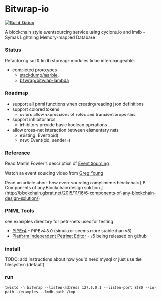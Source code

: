 # Bitwrap-io

[![Build Status](https://travis-ci.org/bitwrap/bitwrap-io.svg?branch=master)](https://travis-ci.org/bitwrap/bitwrap-io)

A blockchain style eventsourcing service using cyclone.io and lmdb - Symas Lightning Memory-mapped Database

### Status

Refactoring sql & lmdb storeage modules to be interchangeable.

* completed prototypes
   * [stackdump/marble](https://github.com/stackdump/marble).
   * [bitwrap/bitwrap-lambda](https://github.com/bitwrap/bitwrap-lambda).


### Roadmap

* support all pnml functions when creating/reading json definitions
* support colored tokens
  * colors allow expressions of roles and transient properties
* support inhibitor arcs
  * inhibitors provide basic boolean operations 
* allow cross-net interaction between elementary nets
  * existing: Event(oid)
  * new: Event(oid, sender=<oid>)

### Reference

Read Martin Fowler's description of [Event Sourcing](http://martinfowler.com/eaaDev/EventSourcing.html)

Watch an event sourcing video from [Greg Young](https://www.youtube.com/watch?v=8JKjvY4etTY)

Read an article about how event sourcing compliments blockchain [ 6 Components of any Blockchain design solution ] (http://blockchain.glorat.net/2015/11/16/6-components-of-any-blockchain-design-solution/)

### PNML Tools 

see examples directory for petri-nets used for testing

* [PIPEv4](https://sourceforge.net/projects/pipe2/files/PIPEv4/PIPEv4.3.0/) - PIPEv4.3.0 (simulator seems more stable than v5)
* [Platform Independent Petrinet Editor](https://github.com/sarahtattersall/PIPE) - v5 being released on github

### install

TODO: add instructions about how you'd need mysql or just use the filesystem (default)

### run

    twistd -n bitwrap --listen-address 127.0.0.1 --listen-port 8080 --io-path ./examples --lmdb-path /tmp


